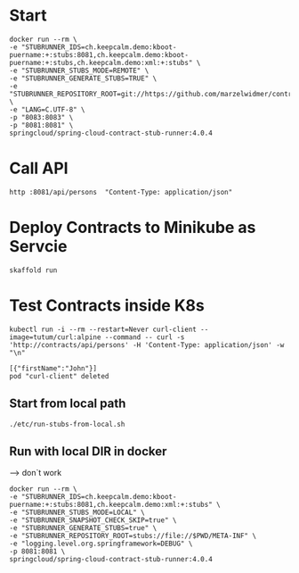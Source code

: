 
# Start
``` 
docker run --rm \
-e "STUBRUNNER_IDS=ch.keepcalm.demo:kboot-puername:+:stubs:8081,ch.keepcalm.demo:kboot-puername:+:stubs,ch.keepcalm.demo:xml:+:stubs" \
-e "STUBRUNNER_STUBS_MODE=REMOTE" \
-e "STUBRUNNER_GENERATE_STUBS=TRUE" \
-e "STUBRUNNER_REPOSITORY_ROOT=git://https://github.com/marzelwidmer/contracts.git" \
-e "LANG=C.UTF-8" \
-p "8083:8083" \
-p "8081:8081" \
springcloud/spring-cloud-contract-stub-runner:4.0.4
```

# Call API
``` 
http :8081/api/persons  "Content-Type: application/json"
```

# Deploy Contracts to Minikube as Servcie
```
skaffold run
```

# Test Contracts inside K8s
```
kubectl run -i --rm --restart=Never curl-client --image=tutum/curl:alpine --command -- curl -s 'http://contracts/api/persons' -H 'Content-Type: application/json' -w "\n"

[{"firstName":"John"}]
pod "curl-client" deleted
```



## Start from local path
```
./etc/run-stubs-from-local.sh
```

## Run with local DIR in docker 
--> don`t work

``` 
docker run --rm \
-e "STUBRUNNER_IDS=ch.keepcalm.demo:kboot-puername:+:stubs:8081,ch.keepcalm.demo:xml:+:stubs" \
-e "STUBRUNNER_STUBS_MODE=LOCAL" \
-e "STUBRUNNER_SNAPSHOT_CHECK_SKIP=true" \
-e "STUBRUNNER_GENERATE_STUBS=true" \
-e "STUBRUNNER_REPOSITORY_ROOT=stubs://file://$PWD/META-INF" \
-e "logging.level.org.springframework=DEBUG" \
-p 8081:8081 \
springcloud/spring-cloud-contract-stub-runner:4.0.4

``` 
